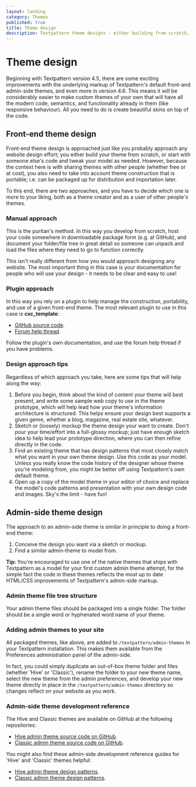 ```yaml
---
layout: landing
category: Themes
published: true
title: Theme design
description: Textpattern theme designs - either building from scratch, or using a pre-built theme.
---
```


# Theme design

Beginning with Textpattern version 4.5, there are some exciting improvements with the underlying markup of Textpattern's default front-and admin-side themes, and even more in version 4.6. This means it will be considerably easier to make custom themes of your own that will have all the modern code, semantics, and functionality already in them (like responsive behaviour). All you need to do is create beautiful skins on top of the code.

## Front-end theme design

Front-end theme design is approached just like you probably approach any website design effort; you either build your theme from scratch, or start with someone else's code and tweak your model as needed. However, because the context here is with sharing themes with other people (whether free or at cost), you also need to take into account theme construction that is portable; i.e. can be packaged up for distribution and importation later.

To this end, there are two approaches, and you have to decide which one is more to your liking, both as a theme creator and as a user of other people's themes.

### Manual approach

This is the puritan's method. In this way you develop from scratch, host your code somewhere in downloadable package form (e.g. at GitHub), and document your folder/file tree in great detail so someone can unpack and load the files where they need to go to function correctly.

This isn't really different from how you would approach designing any website. The most important thing in this case is your documentation for people who will use your design - it needs to be clear and easy to use!

### Plugin approach

In this way you rely on a plugin to help manage the construction, portability, and use of a given front-end theme. The most relevant plugin to use in this case is **cxc_template**:

* [GitHub source code](https://github.com/yauh/txp-cxc-templates).
* [Forum help thread](http://forum.textpattern.com/viewtopic.php?id=35319).

Follow the plugin's own documentation, and use the forum help thread if you have problems.

### Design approach tips

Regardless of which approach you take, here are some tips that will help along the way:

1. Before you begin, think about the kind of content your theme will best present, and write some sample web copy to use in the theme prototype, which will help lead how your theme's information architecture is structured. This helps ensure your design best supports a given genre, whether a blog, magazine, real estate site, whatever.
2. Sketch or (loosely) mockup the theme design your want to create. Don't pour your time/effort into a full-glossy mockup; just have enough sketch idea to help lead your prototype direction, where you can then refine directly in the code.
3. Find an existing theme that has design patterns that most closely match what you want in your own theme design. Use this code as your model. Unless you really know the code history of the designer whose theme you're modeling from, you might be better off using Textpattern's own default theme.
4. Open up a copy of the model theme in your editor of choice and replace the model's code patterns and presentation with your own design code and images. Sky's the limit - have fun!

## Admin-side theme design

The approach to an admin-side theme is similar in principle to doing a front-end theme:

1. Conceive the design you want via a sketch or mockup.
2. Find a similar admin-theme to model from.

**Tip:** You're encouraged to use one of the native themes that ships with Textpattern as a model for your first custom admin theme attempt, for the simple fact the code in these themes reflects the most up to date HTML/CSS improvements of Textpattern's admin-side markup.

### Admin theme file tree structure

Your admin theme files should be packaged into a single folder. The folder should be a single word or hyphenated word name of your theme.

### Adding admin themes to your site

All packaged themes, like above, are added to `/textpattern/admin-themes` in your Textpattern installation. This makes them available from the Preferences administration panel of the admin-side.

In fact, you could simply duplicate an out-of-box theme folder and files (whether 'Hive' or 'Classic'), rename the folder to your new theme name, select the new theme from the admin preferences, and develop your new theme directly in place in the `/textpattern/admin-themes` directory so changes reflect on your website as you work.

### Admin-side theme development reference

The Hive and Classic themes are available on GitHub at the following repositories:

* [Hive admin theme source code on GitHub](https://github.com/philwareham/textpattern-hive-admin-theme).
* [Classic admin theme source code on GitHub](https://github.com/philwareham/textpattern-classic-admin-theme).

You might also find these admin-side development reference guides for 'Hive' and 'Classic' themes helpful:

* [Hive admin theme design patterns](http://design-patterns.textpattern.io/).
* [Classic admin theme design patterns](http://design-patterns-classic.textpattern.io/).
